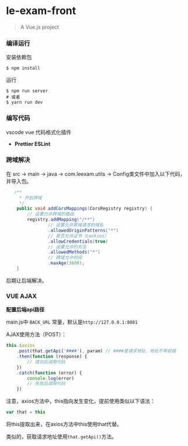 # le-exam-front

> A Vue.js project

### 编译运行

安装依赖包

```shell
$ npm install
```

运行

```shell
$ npm run server
# 或者
$ yarn run dev
```



### 编写代码

vscode vue 代码格式化插件

- **Prettier ESLint**



### 跨域解决

在 src -> main -> java -> com.leexam.utils -> Config类文件中加入以下代码，并导入包。

```java
   /**
     * 开启跨域
     */
    public void addCorsMappings(CorsRegistry registry) {
        // 设置允许跨域的路由
        registry.addMapping("/**")
                // 设置允许跨域请求的域名
                .allowedOriginPatterns("*")
                // 是否允许证书（cookies）
                .allowCredentials(true)
                // 设置允许的方法
                .allowedMethods("*")
                // 跨域允许时间
                .maxAge(3600);
    }
```

后期让后端解决。

### VUE AJAX

**配置后端api路径**

main.js中 ```BACK_URL``` 常量，默认是```http://127.0.0.1:8081```

AJAX使用方法（POST）：

```javascript
this.$axios
    .post(that.getApi('####'), param) // ####是请求地址，地址不带前缀
    .then(function (response) {
		// 成功后调用代码
	})
    .catch(function (error) {
        console.log(error)
        // 失败后调用代码
    })
```

注意，axios方法中，this指向发生变化，提前使用类似以下语法：

```javascript
var that = this
```

将this提取出来，在axios方法中this使用that代替。

类似的，获取请求地址使用```that.getApi()```方法。